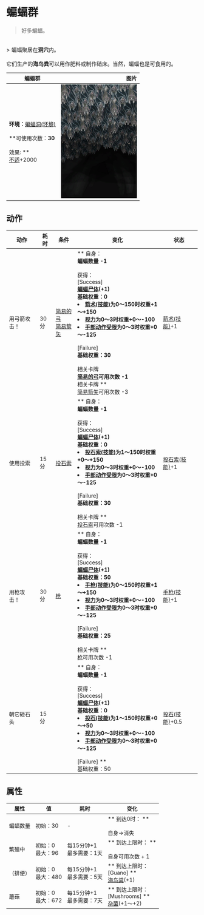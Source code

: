 # 蝙蝠群  
> 好多蝙蝠。  
<br>  
> 蝙蝠聚居在<b>洞穴</b>内。<br><br>它们生产的<b>海鸟粪</b>可以用作肥料或制作硝床。当然，蝙蝠也是可食用的。  
  
  蝙蝠群  |   图片   
 ----  |  ----:   
 **环境：**[蝙蝠洞(环境)](Env_CaveBats.md)<br><br>**可使用次数：**30<br><br>** 效果: **<br>[不适](Discomfort.md)+2000  |  <img decoding="async" src="Sprite/BatColony.png" href="a.md" style="max-width:300px;max-height:300px;">   
  
## 动作  
动作  |  耗时  |  条件  |  变化  |  状态  
----  |  ----  |  ----  |  ----  |  ----  
用弓箭攻击！<br>  |  30分  |  [简易的弓](BowRustic.md)<br>[简易箭矢](ArrowSimple.md)  |  ** 自身：**<br>蝙蝠数量  -1<br><br>** 获得： **<br>** [Success] **<br>  [蝙蝠尸体](Bat.md)(+1)<br>基础权重：0<li>[箭术(技能)](Skill_Archery.md)为0～150时权重+1～+150</li><li>[视力](Myopia.md)为0～3时权重+0～-100</li><li>[手部动作受限](ModifierHand.md)为0～3时权重+0～-125</li><br>** [Failure] **<br>基础权重：30<br><br>** 相关卡牌 **<br>[简易的弓](BowRustic.md)可用次数  -1<br>** 相关卡牌 **<br>[简易箭矢](ArrowSimple.md)可用次数  -3  |  [箭术(技能)](Skill_Archery.md)+1  
使用投索<br>  |  15分  |  [投石索](Sling.md)  |  ** 自身：**<br>蝙蝠数量  -1<br><br>** 获得： **<br>** [Success] **<br>  [蝙蝠尸体](Bat.md)(+1)<br>基础权重：0<li>[投石索(技能)](Skill_Sling.md)为1～150时权重+0～+150</li><li>[视力](Myopia.md)为0～3时权重+0～-100</li><li>[手部动作受限](ModifierHand.md)为0～3时权重+0～-125</li><br>** [Failure] **<br>基础权重：30<br><br>** 相关卡牌 **<br>[投石索](Sling.md)可用次数  -1  |  [投石索(技能)](Skill_Sling.md)+1  
用枪攻击！<br>  |  30分  |  [枪](Gun.md)  |  ** 自身：**<br>蝙蝠数量  -1<br><br>** 获得： **<br>** [Success] **<br>  [蝙蝠尸体](Bat.md)(+1)<br>基础权重：50<li>[手枪(技能)](Skill_Handguns.md)为0～150时权重+1～+150</li><li>[视力](Myopia.md)为0～3时权重+0～-100</li><li>[手部动作受限](ModifierHand.md)为0～3时权重+0～-125</li><br>** [Failure] **<br>基础权重：25<br><br>** 相关卡牌 **<br>[枪](Gun.md)可用次数  -1  |  [手枪(技能)](Skill_Handguns.md)+1  
朝它砸石头<br>  |  15分  |    |  ** 自身：**<br>蝙蝠数量  -1<br><br>** 获得： **<br>** [Success] **<br>  [蝙蝠尸体](Bat.md)(+1)<br>基础权重：0<li>[投石(技能)](Skill_RockThrowing.md)为1～150时权重+0～+50</li><li>[视力](Myopia.md)为0～3时权重+0～-100</li><li>[手部动作受限](ModifierHand.md)为0～3时权重+0～-125</li><br>** [Failure] **<br>基础权重：50  |  [投石(技能)](Skill_RockThrowing.md)+0.5  
## 属性   
属性  |  值  |  耗时  |  变化  
----  |  ----  |  ----  |  ----  
蝙蝠数量  |  初始：30  |  -  |  ** 到达0时： **<br><br>自身→消失  
繁殖中  |  初始：0<br>最大：96  |  每15分钟+1<br>最多需要：1天  |  ** 到达上限时： **<br><br>自身可用次数 + 1  
（排便）  |  初始：0<br>最大：480  |  每15分钟+1<br>最多需要：5天  |  ** 到达上限时： **<br>** [Guano] **<br>  [海鸟粪](Guano.md)(+1)<br>  
蘑菇  |  初始：0<br>最大：672  |  每15分钟+1<br>最多需要：7天  |  ** 到达上限时： **<br>** [Mushrooms] **<br>  [杂菌](AssortedMushroomsPlant.md)(+1～+2)<br>  


<script>document.title="蝙蝠群 - 卡牌生存百科 Card Survival Wiki";</script>